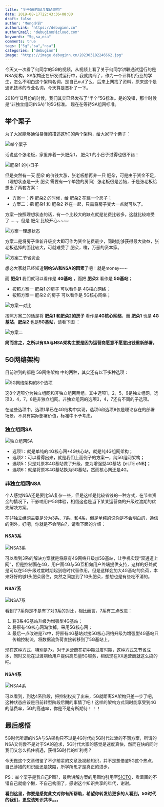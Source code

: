 ```yaml
---
title: "关于5G的SA与NSA架构"
date: 2019-08-17T22:43:36+08:00
draft: false
author: "Meng小羽"
authorLink: "https://debuginn.cn"
authorEmail: "debuginn@icloud.com"
keywords: "5g,sa,nsa"
comments: true
tags: ["5g","sa","nsa"]
categories: ["debuginn"]
image: "https://image.debuginn.cn/202303182246662.jpg"
---
```


今天又一次看了何同学的5G的视频，从视频上看了关于何同学讲联通试运行的是NSA架构，SA架构还在研发试运行中，我就纳闷了，作为一个计算机行业的学生，怎么不明白这个架构名词，是自己out了么，后来上网找了资料，原来这个是通讯技术的专业名词，今天算是恶补了一下。

2018年12月份的时候，我们其实已经发布了“半个”5G标准。是的没错，那个时候是“非独立组网(NSA)”的5G标准。 现在在等待SA组网标准。

## 举个栗子

为了大家能够通俗易懂的描述这5G的两个架构，给大家举个栗子：

![举个栗子](https://image.debuginn.cn/202303182247885.jpg)

话说这个张老板，家里养着一头肥朵1， 肥朵1 的小日子过得也很不错！

![ 肥朵1 的小日子](https://image.debuginn.cn/202303182248732.jpg)

但是突然有一天 肥朵 的价钱大涨，张老板想再养一只  肥朵，可是由于资金不足，（理想状态是一头 肥朵 需要有一个单独的房间）张老板很是苦恼，于是张老板给想出了两套方案：

- 方案一：养 肥朵2 的时候，给 肥朵2 在建一个房子； 
- 方案二：把 肥朵1 和 肥朵2 养在一起，只需将房子变大一点就可以了。

方案一按照理想状态的话，有一个比较大的缺点就是花费比较多，这就比较难受了......，但是 肥朵 比较开心~~~~

![方案一理想状态](https://image.debuginn.cn/202303182248092.jpg)

方案二是将房子重新升级变大即可作为资金花费最少，同时能够获得最大效益，张老板选择的面比较大，可就难受了 肥朵，唉，万恶的资本家。

![方案二节省资金](https://image.debuginn.cn/202303182249596.jpg)

想必大家就已经知道**制约SA和NSA的因素**了吧！就是money~~~

而 **肥朵1** 我们就可以看作是 **4G基站** ，而把  **肥朵2** 看作是 **5G基站**；
- 按照方案一  肥朵1 的房子 可以看作是 4G核心网络；
- 按照方案一  肥朵2 的房子 可以看作是 5G核心网络；

![方案一对比](https://image.debuginn.cn/202303182251067.jpg)

按照方案二的话是将  **肥朵1 和肥朵2的房子** 看作是**4G核心网络**，而 **肥朵1** 也是 **4G基站**，**肥朵2** 也是**5G基站**，请看下图 ：

![方案二](https://image.debuginn.cn/202303182252318.jpg)

**简而言之，之所以有SA与NSA架构主要是因为运营商愿意不愿意出钱重新部署。**

## 5G网络架构

目前讲到的都是 5G网络架构 中的两种，其实还有以下多种选项：

![5G网络架构的8个选项](https://image.debuginn.cn/202303182252847.png)

这8个选项分为独立组网和非独立组网两组。其中选项1，2，5，6是独立组网，选项3，4，7，8是非独立组网。非独立组网的选项3，4，7还有不同的子选项。

在这些选项中，选项1早已在4G结构中实现，选项6和选项8仅是理论存在的部署场景，不具有实际部署价值，标准中不予考虑。

### 独立组网SA

![独立组网SA](https://image.debuginn.cn/202303182254891.png)

- 选项1：就是单纯的4G核心网+4G核心站，就是纯4G组网架构； 
- 选项2：可以看得出来，就是我们上面例子的方案一，纯5G组网架构； 
- 选项5：只是对原本4G基站做了升级，变为增强型4G基站【eLTE eNB】； 
- 选项6：就是将原本4G基站换为5G基站，然而核心网还是4G。

### 非独立组网NSA

个人感觉NSA还是要比SA复杂一些，但是这样是比较省钱的一种方式，在节省资金的情况下，不影响用户5G体验，相信这也是当下某某运营商的升级过渡期的优先解决方案。

在非独立组网主要是分为3系、7系、和4系，但是单纯的说你是不会明白的，通信的例外，好吧，你就是不会明白?，请看下面的介绍：

#### NSA3系

![NSA3系](https://image.debuginn.cn/202303182256536.png)

可以看到3系的解决方案就是将原有4G网络升级加5G基站，让手机实现“双通道上网”，但是控制面在4G，用户面4G与5G互相向用户终端提供支持，这样的好处就是可以在5G升级过度时期起到临时代替作用，但是这样会加大4G基站的负荷，本来好好的够1头肥朵居住，突然之间加到了10头肥朵，想想也是有些吃不消的。

#### NSA7系

![NSA7系](https://image.debuginn.cn/202303182257729.png)

看到了7系你是不是有了对3系的对比，相比而言，7系有三点改进：

1. 将3系4G基站升级为增强型4G基站； 
2. 将原有4G核心网淘汰掉，采用5G核心网； 
3. 最后一点改进是7x中，将原有4G基站对接5G核心网络升级为增强型4G基站只传输控制流，将数据流负荷直接转移到了5G基站上。

现在这种方式，特别是7x，对于运营商在初中期过度时期，这种方式又节省成本，同时又能在过渡期给用户提供高质量5G服务，相信现在XX运营商就这么搞的吧。

#### NSA4系

![NSA4系](https://image.debuginn.cn/202303182258069.png)

可以看到，到达4系阶段，把控制权交了出来，5G就距离SA架构只差一步了吧，这种状态应该是目前转型阶段后期的事情了吧！这样的架构方式同时能享受到4G的低费率，5G的高速率，你是不是有所期待！！！

## 最后感悟

5G时代所谓的NSA与SA架构只不过是4G时代向5G时代过渡的不同方案，所谓的NSA又何尝不是对于SA的追求，5G时代大家的感觉是速度真快，然而在快的同时我们又怎么抓住机遇，获得5G时代的红利呢？

今天做这个文章借鉴了不少前辈的文章及视频知识，并不是想借鉴5G这个热点，自己涉猎的知识面还是狭隘，所学所思才是真正的进步。

PS：举个栗子是我自己P图?，最后讲解方案的用图均引用至[51CTO](https://network.51cto.com/art/201903/594121.htm)，看着画的不错自己就偷个懒，不自己构图了，感谢这个知识共享的年代，谢谢。

**看到这里，你要是感觉此文对你有所帮助，希望你转发给更多的人看到，5G时代的我们，更应该知识共享。。。**
